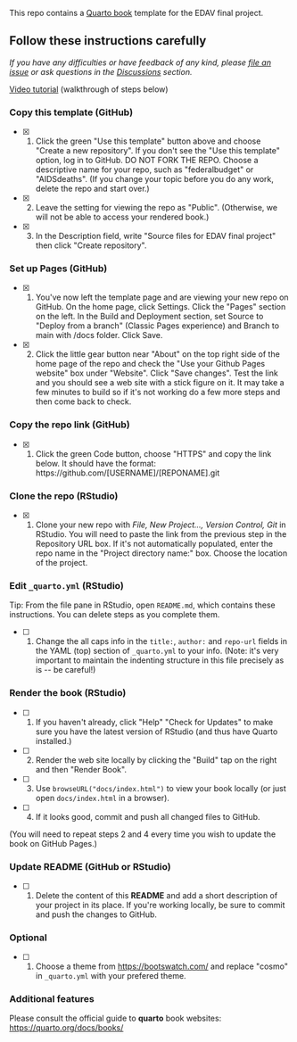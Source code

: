 This repo contains a [Quarto book](https://quarto.org/docs/books/) template for the EDAV final project.

## Follow these instructions carefully

*If you have any difficulties or have feedback of any kind, please [file an issue](https://github.com/jtr13/quarto-edav-template/issues) or ask questions in the [Discussions](https://github.com/jtr13/quarto-edav-template/discussions) section.*

[Video tutorial](https://www.youtube.com/watch?v=emgS2JI4jCk) (walkthrough of steps below)

### Copy this template (GitHub)

-   [x] 1. Click the green "Use this template" button above and choose "Create a new repository". If you don't see the "Use this template" option, log in to GitHub. DO NOT FORK THE REPO. Choose a descriptive name for your repo, such as "federalbudget" or "AIDSdeaths". (If you change your topic before you do any work, delete the repo and start over.)

-   [x] 2. Leave the setting for viewing the repo as "Public". (Otherwise, we will not be able to access your rendered book.)

-   [x] 3. In the Description field, write "Source files for EDAV final project" then click "Create repository".

### Set up Pages (GitHub)

-   [x] 1. You've now left the template page and are viewing your new repo on GitHub. On the home page, click Settings. Click the "Pages" section on the left. In the Build and Deployment section, set Source to "Deploy from a branch" (Classic Pages experience) and Branch to main with /docs folder. Click Save.

-   [x] 2. Click the little gear button near "About" on the top right side of the home page of the repo and check the "Use your Github Pages website" box under "Website". Click "Save changes". Test the link and you should see a web site with a stick figure on it. It may take a few minutes to build so if it's not working do a few more steps and then come back to check.

### Copy the repo link (GitHub)

-   [x] 1. Click the green Code button, choose "HTTPS" and copy the link below. It should have the format: https﻿://github.com/\[USERNAME\]/\[REPONAME\].git

### Clone the repo (RStudio)

-   [x] 1. Clone your new repo with *File, New Project..., Version Control, Git* in RStudio. You will need to paste the link from the previous step in the Repository URL box. If it's not automatically populated, enter the repo name in the "Project directory name:" box. Choose the location of the project.

### Edit `_quarto.yml` (RStudio)

Tip: From the file pane in RStudio, open `README.md`, which contains these instructions. You can delete steps as you complete them.

-   [ ] 1. Change the all caps info in the `title:`, `author:` and `repo-url` fields in the YAML (top) section of `_quarto.yml` to your info. (Note: it's very important to maintain the indenting structure in this file precisely as is -- be careful!)

### Render the book (RStudio)

-   [ ] 1. If you haven't already, click "Help" "Check for Updates" to make sure you have the latest version of RStudio (and thus have Quarto installed.)

-   [ ] 2. Render the web site locally by clicking the "Build" tap on the right and then "Render Book".

-   [ ] 3. Use `browseURL("docs/index.html")` to view your book locally (or just open `docs/index.html` in a browser).

-   [ ] 4. If it looks good, commit and push all changed files to GitHub.

(You will need to repeat steps 2 and 4 every time you wish to update the book on GitHub Pages.)

### Update README (GitHub or RStudio)

-   [ ] 1. Delete the content of this **README** and add a short description of your project in its place. If you're working locally, be sure to commit and push the changes to GitHub.

### Optional

-   [ ] 1. Choose a theme from <https://bootswatch.com/> and replace "cosmo" in `_quarto.yml` with your prefered theme.

### Additional features

Please consult the official guide to **quarto** book websites: <https://quarto.org/docs/books/>
